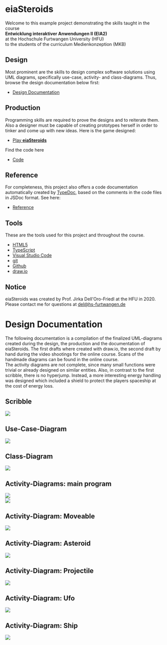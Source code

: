 # eiaSteroids
Welcome to this example project demonstrating the skills taught in the course  
**Entwicklung interaktiver Anwendungen II (EIA2)**  
at the Hochschule Furtwangen University (HFU)  
to the students of the curriculum Medienkonzeption (MKB)  

## Design
Most prominent are the skills to design complex software solutions using UML diagrams, specifically use-case, activity- and class-diagrams. Thus, browse the design documentation below first:  

- [Design Documentation](#design-documentation)  

## Production
Programming skills are required to prove the designs and to reiterate them. Also a designer must be capable of creating prototypes herself in order to tinker and come up with new ideas. Here is the game designed:

- [Play **eiaSteroids**](eiaSteroids.html)

Find the code here
- [Code](https://github.com/JirkaDellOro/EIA2-Inverted/tree/master/X01_Appendix/Code/L12_Addition/eiaSteroids) 

## Reference
For completeness, this project also offers a code documentation automatically created by [TypeDoc](https://typedoc.org/), based on the comments in the code files in JSDoc format. See here:

- [Reference](Documentation/Code/index.html)

## Tools
These are the tools used for this project and throughout the course.
- [HTML5](https://developer.mozilla.org/en-US/docs/Web/Guide/HTML/HTML5)
- [TypeScript](https://www.typescriptlang.org/)
- [Visual Studio Code](https://code.visualstudio.com/)
- [git](https://git-scm.com/)
- [Github](https://github.com/)
- [draw.io](https://www.draw.io/)

## Notice
eiaSteroids was created by Prof. Jirka Dell'Oro-Friedl at the HFU in 2020. Please contact me for questions at del@hs-furtwangen.de

# Design Documentation
The following documentation is a compilation of the finalized UML-diagrams created during the design, the production and the documentation of eiaSteroids. The first drafts where created with draw.io, the second draft by hand during the video shootings for the online course. Scans of the handmade diagrams can be found in the online course.  
The activity diagrams are not complete, since many small functions were trivial or already designed on similar entities. Also, in contrast to the first scribble, there is no hyperjump. Instead, a more interesting energy handling was designed which included a shield to protect the players spaceship at the cost of energy loss.

## Scribble
![](Documentation/Diagrams/Asteroids_Scribble.svg)

<p style="page-break-after:always;"></p>  

## Use-Case-Diagram

<p style="page-break-after:always;"></p>  

![](Documentation/Diagrams/Asteroids_UseCaseDiagram.svg)

## Class-Diagram
![](Documentation/Diagrams/Asteroids_ClassDiagram.svg)

## Activity-Diagrams: main program
![](Documentation/Diagrams/Asteroids_ActivityDiagram-Main_1.svg)  
![](Documentation/Diagrams/Asteroids_ActivityDiagram-Main_2.svg)

## Activity-Diagram: Moveable
![](Documentation/Diagrams/Asteroids_ActivityDiagram-Moveable.svg) 

## Activity-Diagram: Asteroid
![](Documentation/Diagrams/Asteroids_ActivityDiagram-Asteroid.svg) 

## Activity-Diagram: Projectile
![](Documentation/Diagrams/Asteroids_ActivityDiagram-Projectile.svg) 

## Activity-Diagram: Ufo
![](Documentation/Diagrams/Asteroids_ActivityDiagram-Ufo.svg) 

## Activity-Diagram: Ship
![](Documentation/Diagrams/Asteroids_ActivityDiagram-Ship.svg) 

